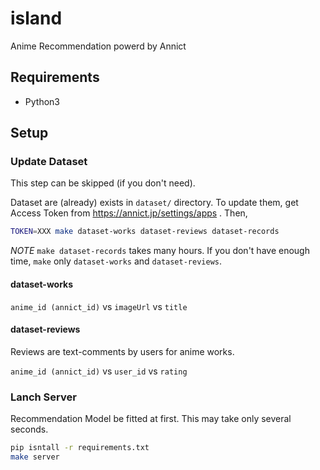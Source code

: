 # island

Anime Recommendation powerd by Annict

## Requirements

- Python3

## Setup

### Update Dataset

This step can be skipped (if you don't need).

Dataset are (already) exists in `dataset/` directory.
To update them, get Access Token from https://annict.jp/settings/apps . Then,

```bash
TOKEN=XXX make dataset-works dataset-reviews dataset-records
```

_NOTE_ `make dataset-records` takes many hours.
If you don't have enough time, `make` only `dataset-works` and `dataset-reviews`.

#### dataset-works

`anime_id (annict_id)` vs `imageUrl` vs `title`

#### dataset-reviews

Reviews are text-comments by users for anime works.

`anime_id (annict_id)` vs `user_id` vs `rating`

### Lanch Server

Recommendation Model be fitted at first.
This may take only several seconds.

```bash
pip isntall -r requirements.txt
make server
```


